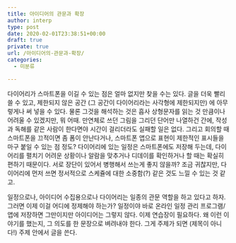 ```yaml
---
title: 아이디어의 관문과 확장
author: interp
type: post
date: 2020-02-01T23:38:51+00:00
draft: true
private: true
url: /아이디어의-관문과-확장/
categories:
  - 미분류

---
```

다이어리가 스마트폰을 이길 수 있는 점은 얼마 없지만 찾을 수는 있다. 글을 더욱 빨리 쓸 수 있고, 제한되지 않은 공간 (그 공간이 다이어리라는 사각형에 제한되지만) 에 아무렇게나 써 넣을 수 있다. 물론 그것을 해석하는 것은 흡사 상형문자를 읽는 것 만큼이나 어려울 수 있겠지만, 뭐 어때. 만연체로 쓰던 그림을 그리던 단어만 나열하건 간에, 작성과 독해를 같은 사람이 한다면야 시간이 걸리더라도 실패할 일은 없다. 그리고 회의할 때 스마트폰을 끄적이면 좀 폼이 안난다거나, 스마트폰 앱으로 표현이 제한적인 표시들을 마구 붙일 수 있는 점 정도? 다이어리에 있는 일정은 스마트폰에도 저장해 두는데, 다이어리를 펼치기 어려운 상황이나 알람을 맞추거나 디데이를 확인하거나 할 때는 확실히 편하기 때문이다. 서로 장단이 있어서 병행해서 쓰는게 좋지 않을까? 조금 귀찮지만, 다이어리에 먼저 쓰면 정서적으로 스케쥴에 대한 소중함(?) 같은 것도 느낄 수 있는 것 같고.
  
일정으로나, 아이디어 수집용으로나 다이어리는 일종의 관문 역할을 하고 있다고 하자. 그러면 이제 이걸 어디에 정제해야 하는가? 일정이야 바로 온라인 일정 관리 프로그램/앱에 저장하면 그만이지만 아이디어는 그렇지 않다. 이제 연습장이 필요하다. 왜 이런 이야기를 했는지, 그 의도를 한 문장으로 벼려내야 한다. 그게 주제가 되면 (제목이 아니다!) 주제 안에서 글을 쓴다.